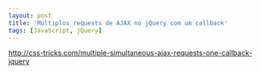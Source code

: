 ```yaml
---
layout: post
title: 'Múltiplos requests de AJAX no jQuery com um callback'
tags: [JavaScript, jQuery]
---
```


<http://css-tricks.com/multiple-simultaneous-ajax-requests-one-callback-jquery>
